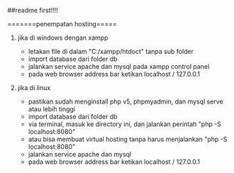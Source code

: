 ##readme first!!!!

=======penempatan hosting=====
1. jika di windows dengan xampp
	- letakan file di dalam "C:/xampp/htdoct" tanpa sub folder
	- import database dari folder db
	- jalankan service apache dan mysql pada xampp control panel
	- pada web browser address bar ketikan localhost / 127.0.0.1

2. jika di linux
	- pastikan sudah menginstall php v5, phpmyadmin, dan mysql serve atau lebih tinggi
	- import database dari folder db
	- via terminal, masuk ke directory ini, dan jalankan perintah "php -S localhost:8080" 
	- atau bisa membuat virtual hosting tanpa harus menjalankan "php -S localhost:8080"
	- jalankan service apache dan mysql
	- pada web browser address bar ketikan localhost / 127.0.0.1